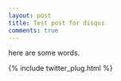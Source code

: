 ```yaml
---
layout: post
title: Test post for disqus
comments: true 
---
```


here are some words.

{% include twitter_plug.html %}
